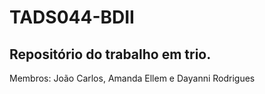 # TADS044-BDII

## Repositório do trabalho em trio.
Membros: João Carlos, Amanda Ellem e Dayanni Rodrigues
